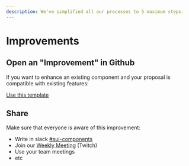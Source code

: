 ```yaml
---
description: We've simplified all our processes to 5 maximum steps.
---
```


# Improvements

## <img src="https://raw.githubusercontent.com/turolopezsanabria/design-systems-playbook/master/ASSETS/Badge-Counter-1.png" alt="" data-size="line">Open an "Improvement" in Github

If you want to enhance an existing component and your proposal is compatible with existing features:

[Use this template](https://github.com/SUI-Components/sui-components/issues/new?assignees=\&labels=\&template=improve-and-existing-component.md)

## <img src="https://raw.githubusercontent.com/turolopezsanabria/design-systems-playbook/master/ASSETS/Badge-Counter-2.png" alt="" data-size="line">Share

Make sure that everyone is aware of this improvement:

* Write in slack [#sui-components](https://adevinta.slack.com/archives/C018Q6WBJ85)
* Join our [Weekly Meeting](Weekly-streamings.md) (Twitch)
* Use your team meetings
* etc

